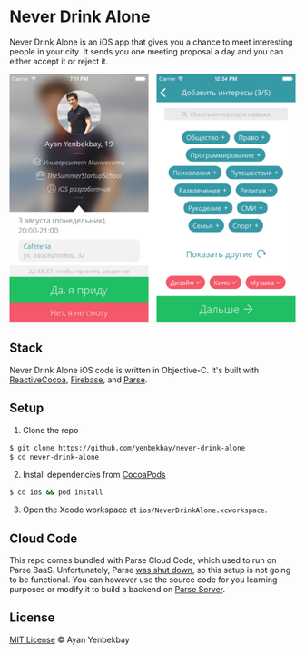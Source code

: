# Never Drink Alone

Never Drink Alone is an iOS app that gives you a chance to meet interesting people in your city. It sends you one meeting proposal a day and you can either accept it or reject it.

<img src=".github/screenshots.jpg" width="800">

## Stack

Never Drink Alone iOS code is written in Objective-C. It's built with [ReactiveCocoa](https://github.com/ReactiveCocoa/ReactiveCocoa), [Firebase](https://firebase.google.com/docs/ios/setup), and [Parse](https://github.com/ParsePlatform/Parse-SDK-iOS-OSX).

## Setup

1. Clone the repo

```bash
$ git clone https://github.com/yenbekbay/never-drink-alone
$ cd never-drink-alone
```

2. Install dependencies from [CocoaPods](http://cocoapods.org/#install)

```bash
$ cd ios && pod install
```

3. Open the Xcode workspace at `ios/NeverDrinkAlone.xcworkspace`.

## Cloud Code

This repo comes bundled with Parse Cloud Code, which used to run on Parse BaaS. Unfortunately, Parse [was shut down](http://blog.parse.com/announcements/moving-on/), so this setup is not going to be functional.
You can however use the source code for you learning purposes or modify it to build a backend on [Parse Server](https://github.com/ParsePlatform/parse-server).

## License

[MIT License](./LICENSE) © Ayan Yenbekbay
